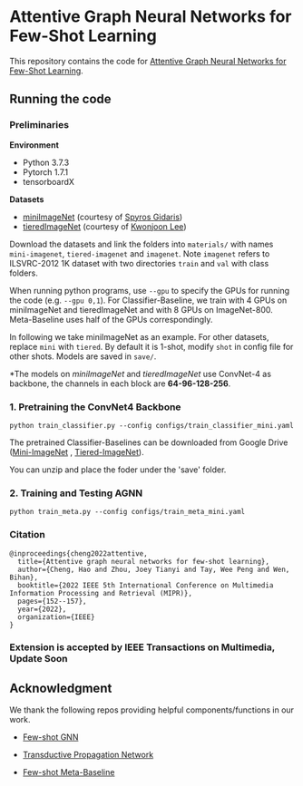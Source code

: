 # Attentive Graph Neural Networks for Few-Shot Learning

This repository contains the code for [Attentive Graph Neural Networks for Few-Shot Learning]().


## Running the code

### Preliminaries

**Environment**
- Python 3.7.3
- Pytorch 1.7.1
- tensorboardX

**Datasets**
- [miniImageNet](https://drive.google.com/file/d/1fJAK5WZTjerW7EWHHQAR9pRJVNg1T1Y7/view?usp=sharing) (courtesy of [Spyros Gidaris](https://github.com/gidariss/FewShotWithoutForgetting))
- [tieredImageNet](https://drive.google.com/open?id=1nVGCTd9ttULRXFezh4xILQ9lUkg0WZCG) (courtesy of [Kwonjoon Lee](https://github.com/kjunelee/MetaOptNet))

Download the datasets and link the folders into `materials/` with names `mini-imagenet`, `tiered-imagenet` and `imagenet`.
Note `imagenet` refers to ILSVRC-2012 1K dataset with two directories `train` and `val` with class folders.

When running python programs, use `--gpu` to specify the GPUs for running the code (e.g. `--gpu 0,1`).
For Classifier-Baseline, we train with 4 GPUs on miniImageNet and tieredImageNet and with 8 GPUs on ImageNet-800. Meta-Baseline uses half of the GPUs correspondingly.

In following we take miniImageNet as an example. For other datasets, replace `mini` with `tiered`.
By default it is 1-shot, modify `shot` in config file for other shots. Models are saved in `save/`.

*The models on *miniImageNet* and *tieredImageNet* use ConvNet-4 as backbone, the channels in each block are **64-96-128-256**.

### 1. Pretraining the ConvNet4 Backbone
```
python train_classifier.py --config configs/train_classifier_mini.yaml
```
The pretrained Classifier-Baselines can be downloaded from Google Drive ([Mini-ImageNet](https://drive.google.com/file/d/16kl3I6gCeKYFE-aIP67b-VW1g8XAA6-M/view?usp=sharing) , [Tiered-ImageNet](https://drive.google.com/file/d/1M0xQaFl6Q5IBF9hmZveD9PmazFtOswDw/view?usp=sharing)).

You can unzip and place the foder under the 'save' folder.

### 2. Training and Testing AGNN
```
python train_meta.py --config configs/train_meta_mini.yaml
```

### Citation
```
@inproceedings{cheng2022attentive,
  title={Attentive graph neural networks for few-shot learning},
  author={Cheng, Hao and Zhou, Joey Tianyi and Tay, Wee Peng and Wen, Bihan},
  booktitle={2022 IEEE 5th International Conference on Multimedia Information Processing and Retrieval (MIPR)},
  pages={152--157},
  year={2022},
  organization={IEEE}
}
```

### Extension is accepted by IEEE Transactions on Multimedia, Update Soon




## Acknowledgment
We thank the following repos providing helpful components/functions in our work.
- [Few-shot GNN](https://github.com/vgsatorras/few-shot-gnn)

- [Transductive Propagation Network](https://github.com/csyanbin/TPN)

- [Few-shot Meta-Baseline](https://github.com/yinboc/few-shot-meta-baseline)

